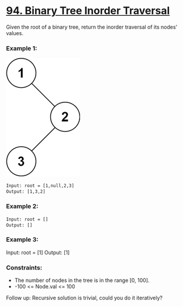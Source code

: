 # [94. Binary Tree Inorder Traversal][question-link]

Given the root of a binary tree, return the inorder traversal of its nodes' values.


### Example 1:
![img.jpg](images/question94.jpg)
```text
Input: root = [1,null,2,3]
Output: [1,3,2]
```
### Example 2:
```text
Input: root = []
Output: []
```
### Example 3:

Input: root = [1]
Output: [1]
 

### Constraints:

* The number of nodes in the tree is in the range [0, 100].
* -100 <= Node.val <= 100
 

Follow up: Recursive solution is trivial, could you do it iteratively?

[question-link]:https://leetcode.com/problems/binary-tree-inorder-traversal/description/
